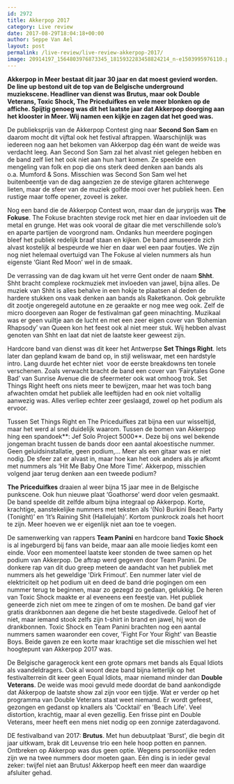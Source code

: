```yaml
---
id: 2972
title: Akkerpop 2017
category: Live review
date: 2017-08-29T18:04:18+00:00
author: Seppe Van Ael
layout: post
permalink: /live-review/live-review-akkerpop-2017/
image: 20914197_1564803976873345_1815932283458824214_n-e1503995976110.png
---
```

**Akkerpop in Meer bestaat dit jaar 30 jaar en dat moest gevierd worden. De line up bestond uit de top van de Belgische underground muziekscene. Headliner van dienst was Brutus, maar ook Double Veterans, Toxic Shock, The Priceduifkes en vele meer blonken op de affiche. Spijtig genoeg was dit het laatste jaar dat Akkerpop doorging aan het klooster in Meer. Wij namen een kijkje en zagen dat het goed was.**

De publieksprijs van de Akkerpop Contest ging naar **Second Son Sam** en daarom mocht dit vijftal ook het festival aftrappen. Waarschijnlijk was iedereen nog aan het bekomen van Akkerpop dag één want de weide was verdacht leeg. Aan Second Son Sam zal het alvast niet gelegen hebben en de band zelf liet het ook niet aan hun hart komen. Ze speelde een mengeling van folk en pop die ons sterk deed denken aan bands als o.a. Mumford & Sons. Misschien was Second Son Sam wel het buitenbeentje van de dag aangezien ze de stevige gitaren achterwege lieten, maar de sfeer van de muziek golfde mooi over het publiek heen. Een rustige maar toffe opener, zoveel is zeker.

Nog een band die de Akkerpop Contest won, maar dan de juryprijs was **The Fokuse**. The Fokuse brachten stevige rock met hier en daar invloeden uit de metal en grunge. Het was ook vooral de gitaar die met verschillende solo’s en aparte partijen de voorgrond nam. Ondanks hun meerdere pogingen bleef het publiek redelijk braaf staan en kijken. De band amuseerde zich alvast kostelijk al bespeurde we hier en daar wel een paar foutjes. We zijn nog niet helemaal overtuigd van The Fokuse al vielen nummers als hun eigenste ‘Giant Red Moon’ wel in de smaak.

De verrassing van de dag kwam uit het verre Gent onder de naam **Shht**. Shht bracht complexe rockmuziek met invloeden van jawel, bijna alles. De muziek van Shht is alles behalve in een hokje te plaatsen al deden de hardere stukken ons vaak denken aan bands als Raketkanon. Ook gebruikte dit zootje ongeregeld autotune en ze geraakte er nog mee weg ook. Zelf de micro doorgeven aan Roger de festivalman gaf geen minachting. Muzikaal was er geen vuiltje aan de lucht en met een zeer eigen cover van ‘Bohemian Rhapsody’ van Queen kon het feest ook al niet meer stuk. Wij hebben alvast genoten van Shht en laat dat niet de laatste keer geweest zijn.

Hardcore band van dienst was dit keer het Antwerpse **Set Things Right**. Iets later dan gepland kwam de band op, in stijl weliswaar, met een hardstyle intro. Lang duurde het echter niet  voor de eerste breakdowns ten tonele verschenen. Zoals verwacht bracht de band een cover van ‘Fairytales Gone Bad’ van Sunrise Avenue die de sfeermeter ook wat omhoog trok. Set Things Right heeft ons niets meer te bewijzen, maar het was toch bang afwachten omdat het publiek alle leeftijden had en ook niet voltallig aanwezig was. Alles verliep echter zeer geslaagd, zowel op het podium als ervoor.

Tussen Set Things Right en The Priceduifkes zat bijna een uur wisseltijd, maar het werd al snel duidelijk waarom. Tussen de bomen van Akkerpop hing een spandoek**: Jef Solo Project 5000**. Deze bij ons wel bekende jongeman bracht tussen de bands door een aantal akoestische nummer. Geen geluidsinstallatie, geen podium,… Meer als een gitaar was er niet nodig. De sfeer zat er alvast in, maar hoe kan het ook anders als je afkomt met nummers als ‘Hit Me Baby One More Time’. Akkerpop, misschien volgend jaar terug denken aan een tweede podium?

**The Priceduifkes** draaien al weer bijna 15 jaar mee in de Belgische punkscene. Ook hun nieuwe plaat ‘Goathorse’ werd door velen gesmaakt. De band speelde dit zelfde album bijna integraal op Akkerpop. Korte, krachtige, aanstekelijke nummers met teksten als ‘(No) Burkini Beach Party (Tonight)’ en ‘It’s Raining Shit (Hallelujah)’. Kortom punkrock zoals het hoort te zijn. Meer hoeven we er eigenlijk niet aan toe te voegen.

De samenwerking van rappers **Team Panini** en hardcore band **Toxic Shock** is al ingeburgerd bij fans van beide, maar aan alle mooie liedjes komt een einde. Voor een momenteel laatste keer stonden de twee samen op het podium van Akkerpop. De aftrap werd gegeven door Team Panini. De donkere rap van dit duo greep meteen de aandacht van het publiek met nummers als het geweldige 'Dirk Frimout'. Een nummer later viel de elektriciteit op het podium uit en deed de band drie pogingen om een nummer terug te beginnen, maar zo gezegd zo gedaan, gelukkig. De heren van Toxic Shock maakte er al eveneens een feestje van. Het publiek geneerde zich niet om mee te zingen of om te moshen. De band gaf vier gratis drankbonnen aan degene die het beste stagedivede. Geloof het of niet, maar iemand stook zelfs zijn t-shirt in brand en jawel, hij won de drankbonnen. Toxic Shock en Team Panini brachten nog een aantal nummers samen waaronder een cover, 'Fight For Your Right' van Beastie Boys. Beide gaven ze een korte maar krachtige set die misschien wel het hoogtepunt van Akkerpop 2017 was.

De Belgische garagerock kent een grote opmars met bands als Equal Idiots als vaandeldragers. Ook al woont deze band bijna letterlijk op het festivalterrein dit keer geen Equal Idiots, maar niemand minder dan **Double Veterans**. De weide was mooi gevuld mede doordat de band aankondigde dat Akkerpop de laatste show zal zijn voor een tijdje. Wat er verder op het programma van Double Veterans staat weet niemand. Er wordt gefeest, gezongen en gedanst op knallers als 'Cocktail' en 'Beach Life'. Veel distortion, krachtig, maar al even gezellig. Een frisse pint en Double Veterans, meer heeft een mens niet nodig op een zonnige zaterdagavond.

DE festivalband van 2017: **Brutus**. Met hun debuutplaat 'Burst', die begin dit jaar uitkwam, brak dit Leuvense trio een hele hoop potten en pannen. Ontbreken op Akkerpop was dus geen optie. Wegens persoonlijke reden zijn we na twee nummers door moeten gaan. Eén ding is in ieder geval zeker: twijfel niet aan Brutus! Akkerpop heeft een meer dan waardige afsluiter gehad.